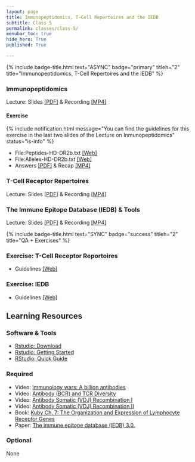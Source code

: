 ```yaml
---
layout: page
title: Immunopeptidomics, T-Cell Repertoires and the IEDB
subtitle: Class 5
permalink: classes/class-5/
menubar_toc: true
hide_hero: True
published: True

---
```


{% include badge-title.html text="ASYNC" badge="primary" titleh="2" title="Immunopeptidomics, T-Cell Repertoires and the IEDB" %}

### Immunopeptidomics

Lecture: Slides [[PDF]](http://www.cbs.dtu.dk/courses/27685.imm/presentations/Carol/Immunopeptidomics_2021.pdf) & Recording [[MP4]](http://www.cbs.dtu.dk/courses/27685.imm/recordings/22145_2021/Immunopeptidomics_CB.mp4)


#### Exercise

{% include notification.html message="You can find the guidelines for this exercise in the last two slides of the Lecture on Inmunopeptidomics" status="is-info" %}

- File:Peptides-HD-DR2b.txt [[Web]](https://teaching.healthtech.dtu.dk/22145/index.php/File:Peptides-HD-DR2b.txt) 
- File:Alleles-HD-DR2b.txt [[Web]](https://teaching.healthtech.dtu.dk/22145/index.php/File:Alleles-HD-DR2b.txt)
- Answers [[PDF]](http://www.cbs.dtu.dk/courses/27685.imm/presentations/Carol/Exercise_guidelines_answers.pdf) & Recap [[MP4]](http://www.cbs.dtu.dk/courses/27685.imm/recordings/22145_2021/Live_exercise_recap_immunopeptidomics_IEDB_CB_BR.mp4)

### T-Cell Receptor Repertoires

Lecture: Slides [[PDF]](http://www.cbs.dtu.dk/courses/27685.imm/presentations/Carol/20210108MV_Tcell_receptor_repertoires_updated.pdf) & Recording [[MP4]](http://www.cbs.dtu.dk/courses/27685.imm/recordings/22145_2021/20210108MV_Tcell_receptor_repertoires.mp4)

### The Immune Epitope Database (IEDB) & Tools

Lecture: Slides [[PDF]](http://www.cbs.dtu.dk/courses/27685.imm/presentations/Carol/2021_01_08_IEDB.pdf) & Recording [[MP4]](http://www.cbs.dtu.dk/courses/27685.imm/recordings/2021_01_08_IEDB_Presentation.mp4)


{% include badge-title.html text="SYNC" badge="success" titleh="2" title="QA + Exercises" %}

### Exercise: T-Cell Receptor Reportoires

- Guidelines [[Web]](https://teaching.healthtech.dtu.dk/22145/index.php/T-Cell_Receptor_Repertoires#Retrieve_and_Upload_Repertoire_data)

### Exercise: IEDB

- Guidelines [[Web]](https://teaching.healthtech.dtu.dk/22145/index.php/IEDB)

## Learning Resources

### Software & Tools

- [Rstudio: Download](https://rstudio.com/products/rstudio/download/)
- [Rstudio: Getting Started](https://teaching.healthtech.dtu.dk/22145/index.php/Getting_started_with_RStudio_Cloud,_R_and_rmarkdown)
- [RStudio: Quick Guide](https://datascienceplus.com/introduction-to-rstudio/)

### Required

- Video: [Immunology wars: A billion antibodies](https://www.youtube.com/watch?v=Na-Zc-xWCLE)
- Video: [Antibody (BCR) and TCR Diversity](https://www.youtube.com/watch?v=JJmqt40Z3mM)
- Video: [Antibody Somatic (VDJ) Recombination I](https://www.youtube.com/watch?v=h9mqsllg1Cs)
- Video: [Antibody Somatic (VDJ) Recombination II](https://www.youtube.com/watch?v=_D2x-dhh6Pg)
- Book: [Kuby Ch. 7: The Organization and Expression of Lymphocyte Receptor Genes](https://cn.inside.dtu.dk/cnnet/filesharing/download/8df4dfc2-e023-43b8-a2cd-1a00e1e902bc)
- Paper: [The immune epitope database (IEDB) 3.0.](https://www.ncbi.nlm.nih.gov/pubmed/25300482)

### Optional

None
